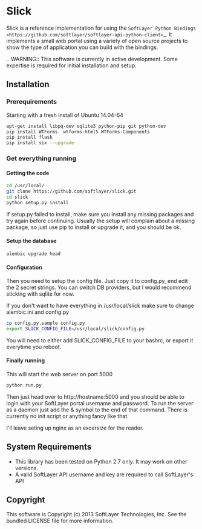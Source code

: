 Slick
=====

Slick is a reference implementation for using the `SoftLayer Python Bindings <https://github.com/softlayer/softlayer-api-python-client>`_. It implements a small web portal using a variety of open source projects to show the type of application you can build with the bindings.

.. WARNING::
   This software is currently in active development. Some expertise is required for initial installation and setup.

Installation
------------
### Prerequirements
Starting with a fresh install of Ubuntu 14.04-64
```bash
apt-get install libpq-dev sqlite3 python-pip git python-dev
pip install WTForms  wtforms-html5 WTForms-Components
pip install flask
pip install six --upgrade
```

### Get everything running


#### Getting the code
```bash
cd /usr/local/
git clone https://github.com/softlayer/slick.git
cd slick
python setup.py install
```
If setup.py failed to install, make sure you install any missing packages and try again before continuing. Usually the setup will complain about a missing package, so just use pip to install or upgrade it, and you should be ok.


#### Setup the database
```bash
alembic upgrade head   
```


#### Configuration
Then you need to setup the config file. Just copy it to config.py, end edit the 2 secret strings. You can switch DB providers, but I would recommend sticking with sqlite for now.

If you don't want to have everything in /usr/local/slick make sure to change alembic.ini and config.py
```bash
cp config.py.sample config.py
export SLICK_CONFIG_FILE=/usr/local/slick/config.py
```
You will need to either add SLICK_CONFIG_FILE to your bashrc, or export it everytime you reboot.

#### Finally running
This will start the web server on port 5000
```bash
python run.py
```
Then just head over to http://hostname:5000 and you should be able to login with your SoftLayer portal username and password.
To run the server as a daemon just add the & symbol to the end of that command. There is currently no init script or anything fancy like that.

I'll leave seting up nginx as an excersize for the reader.


System Requirements
-------------------
* This library has been tested on Python 2.7 only. It may work on other versions.
* A valid SoftLayer API username and key are required to call SoftLayer's API

Copyright
---------
This software is Copyright (c) 2013 SoftLayer Technologies, Inc.
See the bundled LICENSE file for more information.

